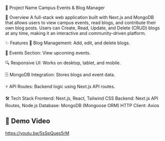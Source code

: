 📌 Project Name
Campus Events & Blog Manager

📖 Overview
A full-stack web application built with Next.js and MongoDB that allows users to view campus events, read blogs, and contribute their own blog posts.
Users can Create, Read, Update, and Delete (CRUD) blogs at any time, making it an interactive and community-driven platform.

✨ Features
📰 Blog Management: Add, edit, and delete blogs.

📅 Events Section: View upcoming events.

🔍 Responsive UI: Works on desktop, tablet, and mobile.

🗄 MongoDB Integration: Stores blogs and event data.

⚡ API Routes: Backend logic using Next.js API routes.

🛠 Tech Stack
Frontend: Next.js, React, Tailwind CSS
Backend: Next.js API Routes, Node.js
Database: MongoDB (Mongoose ORM)
HTTP Client: Axios

## 🎥 Demo Video

https://youtu.be/5sSpQues5rM

